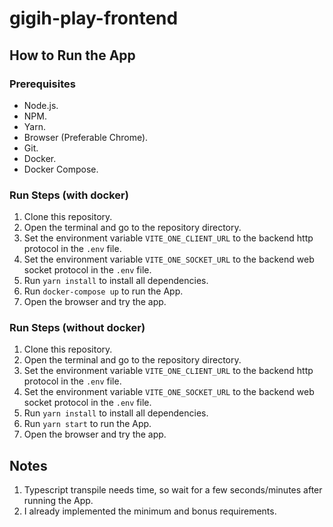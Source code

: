 # gigih-play-frontend


## How to Run the App
### Prerequisites
- Node.js.
- NPM.
- Yarn.
- Browser (Preferable Chrome).
- Git.
- Docker.
- Docker Compose.

### Run Steps (with docker)
1. Clone this repository.
2. Open the terminal and go to the repository directory.
3. Set the environment variable `VITE_ONE_CLIENT_URL` to the backend http protocol in the `.env` file.
4. Set the environment variable `VITE_ONE_SOCKET_URL` to the backend web socket protocol in the `.env` file.
5. Run `yarn install` to install all dependencies.
6. Run `docker-compose up` to run the App.
7. Open the browser and try the app.

### Run Steps (without docker)
1. Clone this repository.
2. Open the terminal and go to the repository directory.
3. Set the environment variable `VITE_ONE_CLIENT_URL` to the backend http protocol in the `.env` file.
4. Set the environment variable `VITE_ONE_SOCKET_URL` to the backend web socket protocol in the `.env` file.
5. Run `yarn install` to install all dependencies.
6. Run `yarn start` to run the App.
7. Open the browser and try the app.

## Notes
1. Typescript transpile needs time, so wait for a few seconds/minutes after running the App.
2. I already implemented the minimum and bonus requirements.

